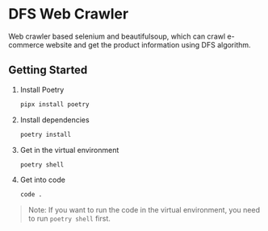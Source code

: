 # DFS Web Crawler

Web crawler based selenium and beautifulsoup, which can crawl e-commerce website and get the product information using DFS algorithm. 

## Getting Started
1. Install Poetry
    ```bash
    pipx install poetry
    ```
2. Install dependencies
    ```bash
    poetry install
    ```
3. Get in the virtual environment
    ```bash
    poetry shell
    ```
4. Get into code
    ```bash
    code .
   ```
   
> Note: If you want to run the code in the virtual environment, you need to run `poetry shell` first.